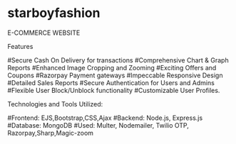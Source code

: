 # starboyfashion
E-COMMERCE WEBSITE 

Features

#Secure Cash On Delivery for transactions
#Comprehensive Chart & Graph Reports
#Enhanced Image Cropping and Zooming
#Exciting Offers and Coupons
#Razorpay Payment gateways
#Impeccable Responsive Design
#Detailed Sales Reports
#Secure Authentication for Users and Admins
#Flexible User Block/Unblock functionality
#Customizable User Profiles.

Technologies and Tools Utilized:

#Frontend: EJS,Bootstrap,CSS,Ajax
#Backend: Node.js, Express.js
#Database: MongoDB
#Used: Multer, Nodemailer, Twilio OTP, Razorpay,Sharp,Magic-zoom

